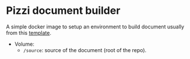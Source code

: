 # Pizzi document builder

A simple docker image to setup an environment to build document usually from
this [template](https://github.com/PizziPayment/TemplateForPDF).

- Volume:
    - `/source`: source of the document (root of the repo).
